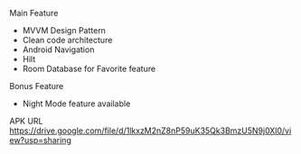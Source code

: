 Main Feature
- MVVM Design Pattern
- Clean code architecture
- Android Navigation
- Hilt
- Room Database for Favorite feature

Bonus Feature
- Night Mode feature available

APK URL
https://drive.google.com/file/d/1lkxzM2nZ8nP59uK35Qk3BmzU5N9j0Xl0/view?usp=sharing
